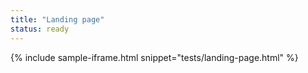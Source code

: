 ```yaml
---
title: "Landing page"
status: ready
---
```


{% include sample-iframe.html snippet="tests/landing-page.html" %}
